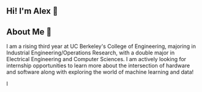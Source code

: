 ## Hi! I'm Alex 👋

<!--
**alexseungum/alexseungum** is a ✨ _special_ ✨ repository because its `README.md` (this file) appears on your GitHub profile.

Here are some ideas to get you started:

- 🔭 I’m currently working on ...
- 🌱 I’m currently learning ...
- 👯 I’m looking to collaborate on ...
- 🤔 I’m looking for help with ...
- 💬 Ask me about ...
- 📫 How to reach me: ...
- 😄 Pronouns: ...
- ⚡ Fun fact: ...
-->
## About Me 🫡
I am a rising third year at UC Berkeley's College of Engineering, majoring in Industrial Engineering/Operations Research, with a double major in Electrical Engineering and Computer Sciences. I am actively looking for internship opportunities to learn more about the intersection of hardware and software along with exploring the world of machine learning and data!

I 

